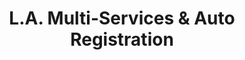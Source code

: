 ---
title: "L.A. Multi-Services & Auto Registration"
url: /los-angeles/l-a-multi-services-and-auto-registration/
shop: shop
---
